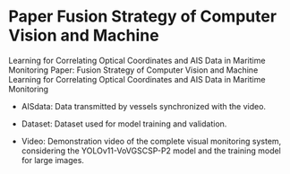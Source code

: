 # Paper Fusion Strategy of Computer Vision and Machine
Learning for Correlating Optical Coordinates
and AIS Data in Maritime Monitoring
Paper: Fusion Strategy of Computer Vision and Machine Learning for Correlating Optical Coordinates and AIS Data in Maritime Monitoring

- AISdata: Data transmitted by vessels synchronized with the video.

- Dataset: Dataset used for model training and validation.

- Video: Demonstration video of the complete visual monitoring system, considering the YOLOv11-VoVGSCSP-P2 model and the training model for large images.
